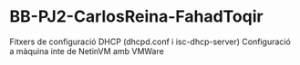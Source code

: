 # BB-PJ2-CarlosReina-FahadToqir
Fitxers de configuració DHCP (dhcpd.conf i isc-dhcp-server)
Configuració a màquina inte de NetinVM amb VMWare
